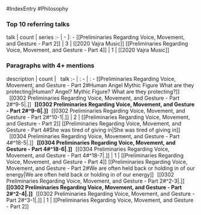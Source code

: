 #IndexEntry #Philosophy

### Top 10 referring talks
talk | count | series
:- | - |: -
[[Preliminaries Regarding Voice, Movement, and Gesture - Part 2]] | 3 | [[2020 Vajra Music]]
[[Preliminaries Regarding Voice, Movement, and Gesture - Part 4]] | 1 | [[2020 Vajra Music]]

### Paragraphs with 4+ mentions
description | count | &nbsp;&nbsp;talk
:- | : - | : -
[[Preliminaries Regarding Voice, Movement, and Gesture - Part 2#Human Angel Mythic Figure What are they protecting\|Human? Angel? Mythic Figure? What are they protecting?]] &nbsp;&nbsp;[[0302 Preliminaries Regarding Voice, Movement, and Gesture - Part 2#^9-5\|.]] &nbsp; **[[0302 Preliminaries Regarding Voice, Movement, and Gesture - Part 2#^9-6\|.]]** &nbsp; [[0302 Preliminaries Regarding Voice, Movement, and Gesture - Part 2#^10-1\|.]] | 2 | [[Preliminaries Regarding Voice, Movement, and Gesture - Part 2]]
[[Preliminaries Regarding Voice, Movement, and Gesture - Part 4#She was tired of giving in\|She was tired of giving in]] &nbsp;&nbsp;[[0304 Preliminaries Regarding Voice, Movement, and Gesture - Part 4#^18-5\|.]] &nbsp; **[[0304 Preliminaries Regarding Voice, Movement, and Gesture - Part 4#^18-6\|.]]** &nbsp; [[0304 Preliminaries Regarding Voice, Movement, and Gesture - Part 4#^18-7\|.]] | 1 | [[Preliminaries Regarding Voice, Movement, and Gesture - Part 4]]
[[Preliminaries Regarding Voice, Movement, and Gesture - Part 2#We are often held back or holding in of our energy\|We are often held back or holding in of our energy]] &nbsp;&nbsp;[[0302 Preliminaries Regarding Voice, Movement, and Gesture - Part 2#^2-3\|.]] &nbsp; **[[0302 Preliminaries Regarding Voice, Movement, and Gesture - Part 2#^2-4\|.]]** &nbsp; [[0302 Preliminaries Regarding Voice, Movement, and Gesture - Part 2#^3-1\|.]] | 1 | [[Preliminaries Regarding Voice, Movement, and Gesture - Part 2]]

